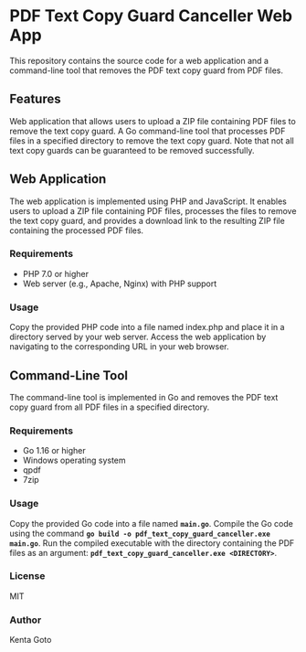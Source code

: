 # PDF Text Copy Guard Canceller Web App

This repository contains the source code for a web application and a command-line tool that removes the PDF text copy guard from PDF files.

## Features

Web application that allows users to upload a ZIP file containing PDF files to remove the text copy guard.
A Go command-line tool that processes PDF files in a specified directory to remove the text copy guard.
Note that not all text copy guards can be guaranteed to be removed successfully.

## Web Application

The web application is implemented using PHP and JavaScript. It enables users to upload a ZIP file containing PDF files, processes the files to remove the text copy guard, and provides a download link to the resulting ZIP file containing the processed PDF files.

### Requirements
- PHP 7.0 or higher
- Web server (e.g., Apache, Nginx) with PHP support

### Usage
Copy the provided PHP code into a file named index.php and place it in a directory served by your web server.
Access the web application by navigating to the corresponding URL in your web browser.

## Command-Line Tool
The command-line tool is implemented in Go and removes the PDF text copy guard from all PDF files in a specified directory.

### Requirements
- Go 1.16 or higher
- Windows operating system
- qpdf
- 7zip

### Usage
Copy the provided Go code into a file named **`main.go`**.
Compile the Go code using the command **`go build -o pdf_text_copy_guard_canceller.exe main.go`**.
Run the compiled executable with the directory containing the PDF files as an argument: **`pdf_text_copy_guard_canceller.exe <DIRECTORY>`**.

### License
MIT

### Author
Kenta Goto
